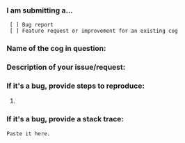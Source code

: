 ### I am submitting a...
```
 [ ] Bug report
 [ ] Feature request or improvement for an existing cog
```

### Name of the cog in question:


### Description of your issue/request:


### If it's a bug, provide steps to reproduce:
 
 1.


### If it's a bug, provide a stack trace:
```
Paste it here.
```
